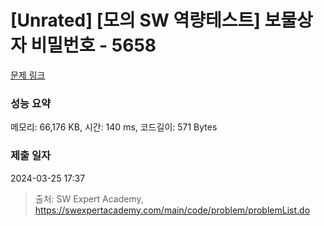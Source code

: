 # [Unrated] [모의 SW 역량테스트] 보물상자 비밀번호 - 5658 

[문제 링크](https://swexpertacademy.com/main/code/problem/problemDetail.do?contestProbId=AWXRUN9KfZ8DFAUo) 

### 성능 요약

메모리: 66,176 KB, 시간: 140 ms, 코드길이: 571 Bytes

### 제출 일자

2024-03-25 17:37



> 출처: SW Expert Academy, https://swexpertacademy.com/main/code/problem/problemList.do